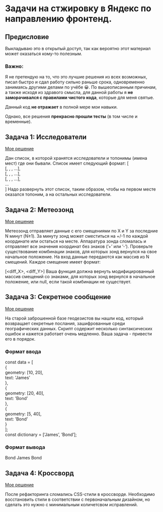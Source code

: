 # Задачи на стжировку в Яндекс по направлению фронтенд.

## Предисловие

Выкладываю это в открытый доступ, так как вероятно этот материал может оказаться кому-то полезным.

### Важно:

Я не претендую на то, что это лучшие решения из всех возможных, писал быстро и сдал работу сильно раньше срока, одновременно занимаясь другими делами по учёбе 😀. По вышеописанным причинам, а также исходя из здравого смысла, для данной работы я **не заморачивался с правилами чистого кода**, которые для меня святые.

Данный код **не отражает** в полной мере мои навыки.

Однако, все решения **прекрасно прошли тесты** (в том числе и временные).

## Задача 1: Исследователи

[Мое решение](/question_1/solution.js)

Дан список, в которой хранятся исследователи и топонимы (имена мест) где они бывали. Список имеет следующий формат:
[  
  [<explorer1>, <toponym1>, <toponym2>, ...],  
  [<explorer2>, <toponym2>, <toponym3>, ...],  
  [<explorer3>, <toponym4>, <toponym1>, ...],  
  ...  
]
Надо развернуть этот список, таким образом, чтобы на первом месте оказался топоним, а на остальных исследователи.

## Задача 2: Метеозонд

[Мое решение](/question_2/solution.js)

Метеозонд отправляет данные с его смещениями по 
X и Y за последние N минут (N≥1). За минуту зонд может сместиться на +/-1 по каждой координате или остаться на месте.
Аппаратура зонда сломалась и отправляет все значения координат без знаков (’+’ или ’-’). Проверьте существование комбинации знаков, для которых зонд вернулся на свое начальное положение.
На вход данные передаются как массив из N смещений. Каждое смещение имеет формат:

[<diff_X>, <diff_Y>]
Ваша функция должна вернуть модифицированный массив смещений со знаками, для которых зонд вернулся в начальное положение, или null, если такой комбинации не существует.

## Задача 3: Секретное сообщение

[Мое решение](/question_3/solution.js)

На старой заброшенной базе геодезистов вы нашли код, который возвращает секретные послания, зашифрованные среди географических данных. Скрипт содержит несколько синтаксических ошибок и кажется работает очень медленно. Ваша задача - привести его в порядок.

### Формат ввода

const data = [  
    {  
        geometry: [10, 20],  
        text: ’James’  
    },  
    {  
        geometry: [20, 40],  
        text: ’Bond’  
    },  
    {  
        geometry: [5, 40],  
        text: ’Bond’  
    }  
];  
const dictionary = [’James’, ’Bond’];

### Формат вывода

Bond James Bond

## Задача 4: Кроссворд

[Мое решение](/question_4/solution.css)

После рефакторинга сломались CSS-стили в кроссворде. Необходимо восстановить стили в соответствии с первоначальным дизайном, но сделать это нужно с минимальным количетсвом исправлений.